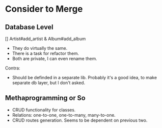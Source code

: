 Consider to Merge
=================

Database Level
--------------

[] Artist#add_artist & Album#add_album

* They do virtually the same.  
* There is a task for refactor them.
* Both are private, I can even rename them.

Contra:

* Should be definded in a separate lib.
  Probably it's a good idea, to make separate db layer, but I don't asked.

Methaprogramming or So
----------------------

* CRUD functionality for classes.
* Relations: one-to-one, one-to-many, many-to-one.
* CRUD routes generation. Seems to be dependent on previous two.
